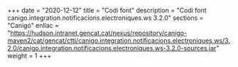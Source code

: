 +++
date        = "2020-12-12"
title       = "Codi font"
description = "Codi font canigo.integration.notificacions.electroniques.ws 3.2.0"
sections    = "Canigó"
enllac		= "https://hudson.intranet.gencat.cat/nexus/repository/canigo-maven2/cat/gencat/ctti/canigo.integration.notificacions.electroniques.ws/3.2.0/canigo.integration.notificacions.electroniques.ws-3.2.0-sources.jar"
weight		= 1
+++
